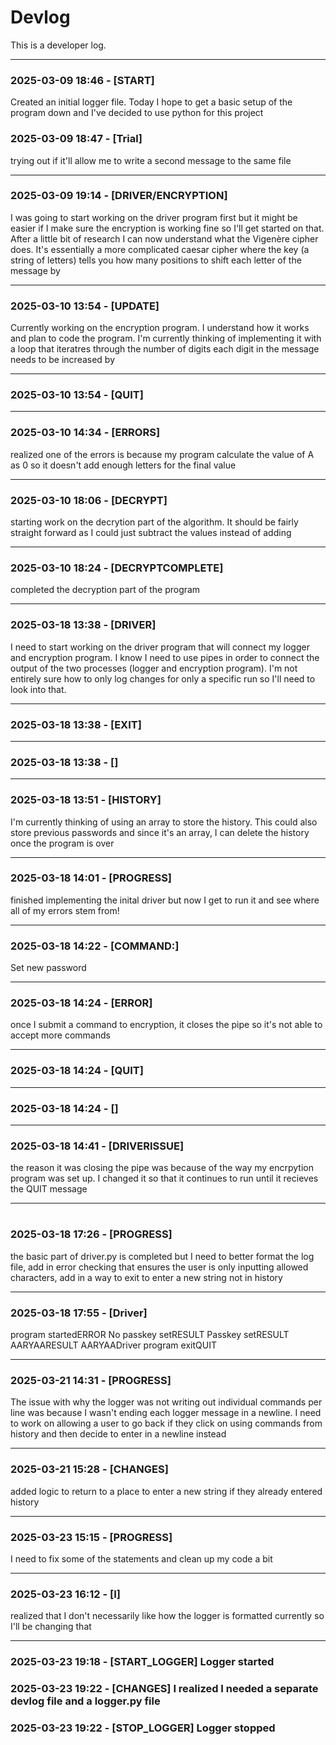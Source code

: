 # Devlog

This is a developer log.

---
### 2025-03-09 18:46 - [START]

Created an initial logger file. Today I hope to get a basic setup of the program down and I've decided to use python for this project

### 2025-03-09 18:47 - [Trial]

trying out if it'll allow me to write a second message to the same file

---
### 2025-03-09 19:14 - [DRIVER/ENCRYPTION]

I was going to start working on the driver program first but it might be easier if I make sure the encryption is working fine so I'll get started on that. After a little bit of research I can now understand what the Vigenère cipher does. It's essentially a more complicated caesar cipher where the key (a string of letters) tells you how many positions to shift each letter of the message by

---
### 2025-03-10 13:54 - [UPDATE]

Currently working on the encryption program. I understand how it works and plan to code the program. I'm currently thinking of implementing it with a loop that iteratres through the number of digits each digit in the message needs to be increased by 

---
### 2025-03-10 13:54 - [QUIT]



---
### 2025-03-10 14:34 - [ERRORS]

realized one of the errors is because my program calculate the value of A as 0 so it doesn't add enough letters for the final value

---
### 2025-03-10 18:06 - [DECRYPT]

starting work on the decrytion part of the algorithm. It should be fairly straight forward as I could just subtract the values instead of adding

---
### 2025-03-10 18:24 - [DECRYPTCOMPLETE]

completed the decryption part of the program

---
### 2025-03-18 13:38 - [DRIVER]

I need to start working on the driver program that will connect my logger and encryption program. I know I need to use pipes in order to connect the output of the two processes (logger and encryption program). I'm not entirely sure how to only log changes for only a specific run so I'll need to look into that. 

---
### 2025-03-18 13:38 - [EXIT]



---
### 2025-03-18 13:38 - []



---
### 2025-03-18 13:51 - [HISTORY]

I'm currently thinking of using an array to store the history. This could also store previous passwords and since it's an array, I can delete the history once the program is over

---
### 2025-03-18 14:01 - [PROGRESS]

finished implementing the inital driver but now I get to run it and see where all of my errors stem from!

---
### 2025-03-18 14:22 - [COMMAND:]

Set new password

---
### 2025-03-18 14:24 - [ERROR]

once I submit a command to encryption, it closes the pipe so it's not able to accept more commands

---
### 2025-03-18 14:24 - [QUIT]



---
### 2025-03-18 14:24 - []



---
### 2025-03-18 14:41 - [DRIVERISSUE]

the reason it was closing the pipe was because of the way my encrpytion program was set up. I changed it so that it continues to run until it recieves the QUIT message 

---
#
### 2025-03-18 17:26 - [PROGRESS]

the basic part of driver.py is completed but I need to better format the log file, add in error checking that ensures the user is only inputting allowed characters, add in a way to exit to enter a new string not in history 

---
### 2025-03-18 17:55 - [Driver]

program startedERROR No passkey setRESULT Passkey setRESULT AARYAARESULT AARYAADriver program exitQUIT

---
### 2025-03-21 14:31 - [PROGRESS]

The issue with why the logger was not writing out individual commands per line was because I wasn't ending each logger message in a newline. I need to work on allowing a user to go back if they click on using commands from history and then decide to enter in a newline instead

---
### 2025-03-21 15:28 - [CHANGES]

added logic to return to a place to enter a new string if they already entered history 

---
### 2025-03-23 15:15 - [PROGRESS]

I need to fix some of the statements and clean up my code a bit

---
### 2025-03-23 16:12 - [I]

realized that I don't necessarily like how the logger is formatted currently so I'll be changing that

---

### 2025-03-23 19:18 - [START_LOGGER] Logger started
### 2025-03-23 19:22 - [CHANGES] I realized I needed a separate devlog file and a logger.py file 
### 2025-03-23 19:22 - [STOP_LOGGER] Logger stopped

